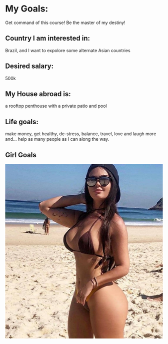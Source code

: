 # My Goals: 
Get command of this course! Be the master of my destiny!

## Country I am interested in: 
Brazil, and I want to expolore some alternate Asian countries


## Desired salary: 
500k


## My House abroad is: 
a rooftop penthouse with a private patio and pool


## Life goals: 
make money, get healthy, de-stress, balance, travel, love and laugh more and... help as many people as I can along the way.

## Girl Goals
![](./img.jpg)

